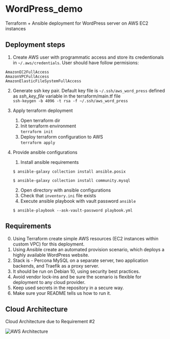# WordPress_demo
Terraform + Ansible deployment for WordPress server on AWS EC2 instances

## Deployment steps
1) Create AWS user with programmatic access and store its credentionals in `~/.aws/credentials`. User should have follow permisions:    
```
AmazonEC2FullAccess
AmazonVPCFullAccess
AmazonElasticFileSystemFullAccess
```
2) Generate ssh key pair. Default key file is `~/.ssh/aws_word_press` defined as *ssh_key_file* variable in the terraform/main.tf file     
`ssh-keygen -b 4096 -t rsa -f ~/.ssh/aws_word_press`
3) Apply terraform deployment
   1) Open terraform dir
   2) Init terraform environment  
   `terraform init`
   3) Deploy terraform configuration to AWS  
   `terraform apply`
4) Provide ansible configurations
   1) Install ansible requirements

   `$ ansible-galaxy collection install ansible.posix`

   `$ ansible-galaxy collection install community.mysql`
   
   2) Open directory with ansible configurations
   3) Check that `inventory.ini` file exists
   4) Execute ansible playbook with vault password `ansible`

   `$ ansible-playbook --ask-vault-password playbook.yml`

## Requirements
0) Using Terraform create simple AWS resources (EC2 instances within custom VPC) for this deployment.
1) Using Ansible create an automated provision scenario, which deploys a highly available WordPress website.
2) Stack is - Percona MySQL on a separate server, two application backends, and Traefik as a proxy server.
3) It should be run on Debian 10, using security best practices.
4) Avoid vendor lock-ins and be sure the scenario is flexible for deployment to any cloud provider.
5) Keep used secrets in the repository in a secure way.
6) Make sure your README tells us how to run it.

## Cloud Architecture
Cloud Architecture due to Requirement #2

![AWS Architecture](docs/WordPress_demo.drawio.svg)
